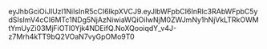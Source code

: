 eyJhbGciOiJIUzI1NiIsInR5cCI6IkpXVCJ9.eyJlbWFpbCI6InRlc3RAbWFpbC5ydSIsImV4cCI6MTc1NDg5NjAzNiwiaWQiOiIwNjM0ZWJmNy1hNjVkLTRkOWMtYmUyZi03MjFiOTI0Yjk4NDEifQ.NoXQooiqdY_v4J-z7Mrh4kTT9bQ2VOaN7vyGpOMo9T0